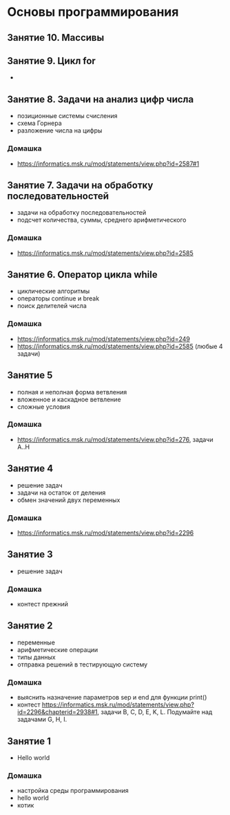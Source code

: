 # Основы программирования
## Занятие 10. Массивы

## Занятие 9. Цикл for
+ 
## Занятие 8. Задачи на анализ цифр числа
+ позиционные системы счисления
+ схема Горнера
+ разложение числа на цифры
### Домашка
+ https://informatics.msk.ru/mod/statements/view.php?id=2587#1
## Занятие 7. Задачи на обработку последовательностей
+ задачи на обработку последовательностей
+ подсчет количества, суммы, среднего арифметического
### Домашка
+ https://informatics.msk.ru/mod/statements/view.php?id=2585
## Занятие 6. Оператор цикла while
+ циклические алгоритмы
+ операторы continue и break
+ поиск делителей числа
### Домашка
+ https://informatics.msk.ru/mod/statements/view.php?id=249
+ https://informatics.msk.ru/mod/statements/view.php?id=2585 (любые 4 задачи)
## Занятие 5
+ полная и неполная форма ветвления
+ вложенное и каскадное ветвление
+ сложные условия
### Домашка
+ https://informatics.msk.ru/mod/statements/view.php?id=276, задачи A..H
## Занятие 4
+ решение задач
+ задачи на остаток от деления
+ обмен значений двух переменных
### Домашка
+ https://informatics.msk.ru/mod/statements/view.php?id=2296

## Занятие 3
+ решение задач
### Домашка
+ контест прежний

## Занятие 2
+ переменные
+ арифметические операции
+ типы данных
+ отправка решений в тестирующую систему

### Домашка
+ выяснить назначение параметров sep и end для функции print()
+ контест https://informatics.msk.ru/mod/statements/view.php?id=2296&chapterid=2938#1, задачи B, C, D, E, K, L. Подумайте над задачами G, H, I.

## Занятие 1
+ Hello world
### Домашка
+ настройка среды программирования
+ hello world
+ котик
